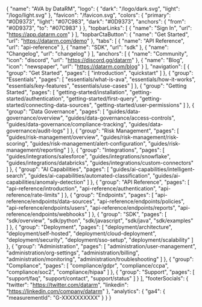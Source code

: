 {
  "name": "AVA by DataRM",
  "logo": {
    "dark": "/logo/dark.svg",
    "light": "/logo/light.svg"
  },
  "favicon": "/favicon.svg",
  "colors": {
    "primary": "#0D9373",
    "light": "#07C983",
    "dark": "#0D9373",
    "anchors": {
      "from": "#0D9373",
      "to": "#07C983"
    }
  },
  "topbarLinks": [
    {
      "name": "Sign In",
      "url": "https://app.datarm.com"
    }
  ],
  "topbarCtaButton": {
    "name": "Get Started",
    "url": "https://datarm.com/demo"
  },
  "tabs": [
    {
      "name": "API Reference",
      "url": "api-reference"
    },
    {
      "name": "SDK",
      "url": "sdk"
    },
    {
      "name": "Changelog",
      "url": "changelog"
    }
  ],
  "anchors": [
    {
      "name": "Community",
      "icon": "discord",
      "url": "https://discord.gg/datarm"
    },
    {
      "name": "Blog",
      "icon": "newspaper",
      "url": "https://datarm.com/blog"
    }
  ],
  "navigation": [
    {
      "group": "Get Started",
      "pages": [
        "introduction",
        "quickstart"
      ]
    },
    {
      "group": "Essentials",
      "pages": [
        "essentials/what-is-ava",
        "essentials/how-it-works",
        "essentials/key-features",
        "essentials/use-cases"
      ]
    },
    {
      "group": "Getting Started",
      "pages": [
        "getting-started/installation",
        "getting-started/authentication",
        "getting-started/first-query",
        "getting-started/connecting-data-sources",
        "getting-started/user-permissions"
      ]
    },
    {
      "group": "Data Governance",
      "pages": [
        "guides/data-governance/overview",
        "guides/data-governance/access-controls",
        "guides/data-governance/compliance-tracking",
        "guides/data-governance/audit-logs"
      ]
    },
    {
      "group": "Risk Management",
      "pages": [
        "guides/risk-management/overview",
        "guides/risk-management/risk-scoring",
        "guides/risk-management/alert-configuration",
        "guides/risk-management/reporting"
      ]
    },
    {
      "group": "Integrations",
      "pages": [
        "guides/integrations/salesforce",
        "guides/integrations/snowflake",
        "guides/integrations/databricks",
        "guides/integrations/custom-connectors"
      ]
    },
    {
      "group": "AI Capabilities",
      "pages": [
        "guides/ai-capabilities/intelligent-search",
        "guides/ai-capabilities/automated-classification",
        "guides/ai-capabilities/anomaly-detection"
      ]
    },
    {
      "group": "API Reference",
      "pages": [
        "api-reference/introduction",
        "api-reference/authentication",
        "api-reference/rate-limits"
      ]
    },
    {
      "group": "Endpoints",
      "pages": [
        "api-reference/endpoints/data-sources",
        "api-reference/endpoints/policies",
        "api-reference/endpoints/users",
        "api-reference/endpoints/reports",
        "api-reference/endpoints/webhooks"
      ]
    },
    {
      "group": "SDK",
      "pages": [
        "sdk/overview",
        "sdk/python",
        "sdk/javascript",
        "sdk/java",
        "sdk/examples"
      ]
    },
    {
      "group": "Deployment",
      "pages": [
        "deployment/architecture",
        "deployment/self-hosted",
        "deployment/cloud-deployment",
        "deployment/security",
        "deployment/sso-setup",
        "deployment/scalability"
      ]
    },
    {
      "group": "Administration",
      "pages": [
        "administration/user-management",
        "administration/org-settings",
        "administration/billing",
        "administration/monitoring",
        "administration/troubleshooting"
      ]
    },
    {
      "group": "Compliance",
      "pages": [
        "compliance/gdpr",
        "compliance/ccpa",
        "compliance/soc2",
        "compliance/hipaa"
      ]
    },
    {
      "group": "Support",
      "pages": [
        "support/faq",
        "support/contact",
        "support/status"
      ]
    }
  ],
  "footerSocials": {
    "twitter": "https://twitter.com/datarm",
    "linkedin": "https://linkedin.com/company/datarm"
  },
  "analytics": {
    "ga4": {
      "measurementId": "G-XXXXXXXXXX"
    }
  }
}